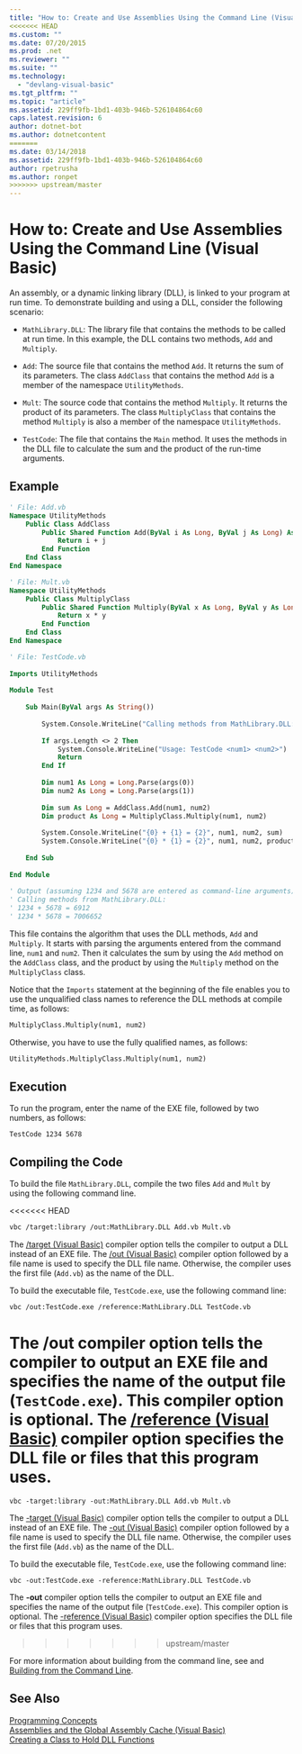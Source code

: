 ```yaml
---
title: "How to: Create and Use Assemblies Using the Command Line (Visual Basic)"
<<<<<<< HEAD
ms.custom: ""
ms.date: 07/20/2015
ms.prod: .net
ms.reviewer: ""
ms.suite: ""
ms.technology: 
  - "devlang-visual-basic"
ms.tgt_pltfrm: ""
ms.topic: "article"
ms.assetid: 229ff9fb-1bd1-403b-946b-526104864c60
caps.latest.revision: 6
author: dotnet-bot
ms.author: dotnetcontent
=======
ms.date: 03/14/2018
ms.assetid: 229ff9fb-1bd1-403b-946b-526104864c60
author: rpetrusha
ms.author: ronpet
>>>>>>> upstream/master
---
```

# How to: Create and Use Assemblies Using the Command Line (Visual Basic)
An assembly, or a dynamic linking library (DLL), is linked to your program at run time. To demonstrate building and using a DLL, consider the following scenario:  
  
-   `MathLibrary.DLL`: The library file that contains the methods to be called at run time. In this example, the DLL contains two methods, `Add` and `Multiply`.  
  
-   `Add`: The source file that contains the method `Add`. It returns the sum of its parameters. The class `AddClass` that contains the method `Add` is a member of the namespace `UtilityMethods`.  
  
-   `Mult`: The source code that contains the method `Multiply`. It returns the product of its parameters. The class `MultiplyClass` that contains the method `Multiply` is also a member of the namespace `UtilityMethods`.  
  
-   `TestCode`: The file that contains the `Main` method. It uses the methods in the DLL file to calculate the sum and the product of the run-time arguments.  
  
## Example  
  
```vb  
' File: Add.vb   
Namespace UtilityMethods  
    Public Class AddClass  
        Public Shared Function Add(ByVal i As Long, ByVal j As Long) As Long  
            Return i + j  
        End Function  
    End Class  
End Namespace  
```  
  
```vb  
' File: Mult.vb  
Namespace UtilityMethods  
    Public Class MultiplyClass  
        Public Shared Function Multiply(ByVal x As Long, ByVal y As Long) As Long  
            Return x * y  
        End Function  
    End Class  
End Namespace  
```  
  
```vb  
' File: TestCode.vb  
  
Imports UtilityMethods  
  
Module Test  
  
    Sub Main(ByVal args As String())  
  
        System.Console.WriteLine("Calling methods from MathLibrary.DLL:")  
  
        If args.Length <> 2 Then  
            System.Console.WriteLine("Usage: TestCode <num1> <num2>")  
            Return  
        End If  
  
        Dim num1 As Long = Long.Parse(args(0))  
        Dim num2 As Long = Long.Parse(args(1))  
  
        Dim sum As Long = AddClass.Add(num1, num2)  
        Dim product As Long = MultiplyClass.Multiply(num1, num2)  
  
        System.Console.WriteLine("{0} + {1} = {2}", num1, num2, sum)  
        System.Console.WriteLine("{0} * {1} = {2}", num1, num2, product)  
  
    End Sub  
  
End Module  
  
' Output (assuming 1234 and 5678 are entered as command-line arguments):  
' Calling methods from MathLibrary.DLL:  
' 1234 + 5678 = 6912  
' 1234 * 5678 = 7006652  
```  
  
 This file contains the algorithm that uses the DLL methods, `Add` and `Multiply`. It starts with parsing the arguments entered from the command line, `num1` and `num2`. Then it calculates the sum by using the `Add` method on the `AddClass` class, and the product by using the `Multiply` method on the `MultiplyClass` class.  
  
 Notice that the  `Imports` statement at the beginning of the file enables you to use the unqualified class names to reference the DLL methods at compile time, as follows:  
  
```vb  
MultiplyClass.Multiply(num1, num2)  
```  
  
 Otherwise, you have to use the fully qualified names, as follows:  
  
```vb  
UtilityMethods.MultiplyClass.Multiply(num1, num2)  
```  
  
## Execution  
 To run the program, enter the name of the EXE file, followed by two numbers, as follows:  
  
 `TestCode 1234 5678`  
  
## Compiling the Code  
 To build the file `MathLibrary.DLL`, compile the two files `Add` and `Mult` by using the following command line.  
  
<<<<<<< HEAD
```vb  
vbc /target:library /out:MathLibrary.DLL Add.vb Mult.vb  
```  
  
 The [/target (Visual Basic)](../../../../visual-basic/reference/command-line-compiler/target.md) compiler option tells the compiler to output a DLL instead of an EXE file. The [/out (Visual Basic)](../../../../visual-basic/reference/command-line-compiler/out.md) compiler option followed by a file name is used to specify the DLL file name. Otherwise, the compiler uses the first file (`Add.vb`) as the name of the DLL.  
  
 To build the executable file, `TestCode.exe`, use the following command line:  
  
```vb  
vbc /out:TestCode.exe /reference:MathLibrary.DLL TestCode.vb  
```  
  
 The **/out** compiler option tells the compiler to output an EXE file and specifies the name of the output file (`TestCode.exe`). This compiler option is optional. The [/reference (Visual Basic)](../../../../visual-basic/reference/command-line-compiler/reference.md) compiler option specifies the DLL file or files that this program uses.  
=======
```console  
vbc -target:library -out:MathLibrary.DLL Add.vb Mult.vb  
```  
  
 The [-target (Visual Basic)](../../../../visual-basic/reference/command-line-compiler/target.md) compiler option tells the compiler to output a DLL instead of an EXE file. The [-out (Visual Basic)](../../../../visual-basic/reference/command-line-compiler/out.md) compiler option followed by a file name is used to specify the DLL file name. Otherwise, the compiler uses the first file (`Add.vb`) as the name of the DLL.  
  
 To build the executable file, `TestCode.exe`, use the following command line:  
  
```console  
vbc -out:TestCode.exe -reference:MathLibrary.DLL TestCode.vb  
```  
  
 The **-out** compiler option tells the compiler to output an EXE file and specifies the name of the output file (`TestCode.exe`). This compiler option is optional. The [-reference (Visual Basic)](../../../../visual-basic/reference/command-line-compiler/reference.md) compiler option specifies the DLL file or files that this program uses.  
>>>>>>> upstream/master
  
 For more information about building from the command line, see  and [Building from the Command Line](../../../../visual-basic/reference/command-line-compiler/building-from-the-command-line.md).  
  
## See Also  
 [Programming Concepts](../../../../visual-basic/programming-guide/concepts/index.md)  
 [Assemblies and the Global Assembly Cache (Visual Basic)](../../../../visual-basic/programming-guide/concepts/assemblies-gac/index.md)  
 [Creating a Class to Hold DLL Functions](../../../../framework/interop/creating-a-class-to-hold-dll-functions.md)
